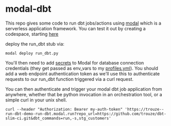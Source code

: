 # modal-dbt
This repo gives some code to run dbt jobs/actions using [modal](modal.com) which is a serverless application framework. You can test it out by creating a codespace, starting [here](https://github.com/codespaces/new?hide_repo_select=true&ref=main&repo=685843424&skip_quickstart=true&template=false)

deploy the run_dbt stub via:

```
modal deploy run_dbt.py
```

You'll then need to add [secrets](https://modal.com/docs/guide/secrets) to Modal for database connection credentials (they get passed as env_vars to my [profiles.yml](https://github.com/trouze/dbt-slim-ci/blob/main/profiles.yml)). You should add a web endpoint authentication token as we'll use this to authenticate requests to our run_dbt function triggered via a curl request.

You can then authenticate and trigger your modal dbt job application from anywhere, whether that be python invocation in an orchestration tool, or a simple curl in your unix shell.

```
curl --header "Authorization: Bearer my-auth-token" 'https://trouze--run-dbt-demo-run-dbt.modal.run?repo_url=https://github.com/trouze/dbt-slim-ci.git&dbt_commands=run,-s,stg_customers'
```
